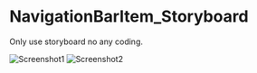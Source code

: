 # NavigationBarItem_Storyboard
Only use storyboard no any coding.

![Screenshot1](https://github.com/iOS-Xcode/NavigationBarItem_Storyboard/tree/main/NavigationBarItem_Storyboard/screenshot1.png?raw=true "screenshot1")
![Screenshot2](https://github.com/iOS-Xcode/NavigationBarItem_Storyboard/tree/main/NavigationBarItem_Storyboard/screenshot2.png?raw=true "screenshot2")

